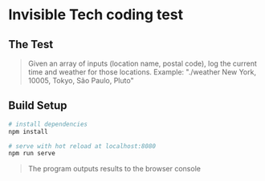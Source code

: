 # Invisible Tech coding test

## The Test

> Given an array of inputs (location name, postal code), log the current time and weather for those locations.
> Example: "./weather New York, 10005, Tokyo, São Paulo, Pluto"

## Build Setup

```bash
# install dependencies
npm install

# serve with hot reload at localhost:8080
npm run serve

```

> The program outputs results to the browser console

